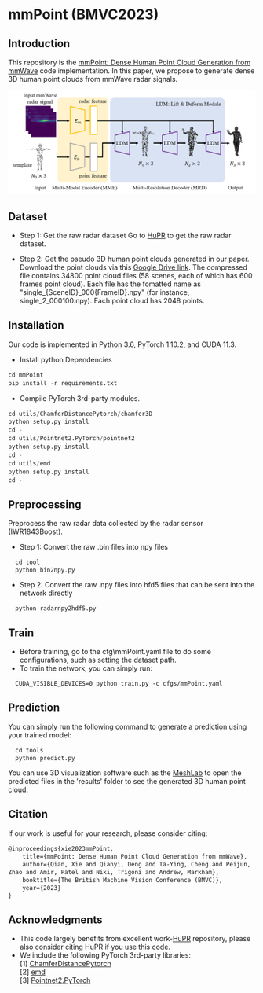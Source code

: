 # mmPoint (BMVC2023)
## Introduction
This repository is the [mmPoint: Dense Human Point Cloud Generation from mmWave](https://papers.bmvc2023.org/0194.pdf) code implementation. In this paper, we propose to generate dense 3D human point clouds from mmWave radar signals.

![teaser](mmPoint-network.png)

## Dataset
- Step 1: Get the raw radar dataset
Go to [HuPR](https://github.com/robert80203/HuPR-A-Benchmark-for-Human-Pose-Estimation-Using-Millimeter-Wave-Radar) to get the raw radar dataset.

- Step 2: Get the pseudo 3D human point clouds generated in our paper.
Download the point clouds via this [Google Drive link](https://drive.google.com/file/d/19JDOpcPNShUUzIbZbfsseHp3GrW77B-n/view?usp=drive_link). The compressed file contains 34800 point cloud files (58 scenes, each of which has 600 frames point cloud). Each file has the fomatted name as "single\_\{SceneID\}_000\{FrameID\}.npy" (for instance, single\_2\_000100.npy). Each point cloud has 2048 points.

## Installation
Our code is implemented in Python 3.6, PyTorch 1.10.2, and CUDA 11.3.
- Install python Dependencies
```python
cd mmPoint
pip install -r requirements.txt
```

- Compile PyTorch 3rd-party modules.
```python
cd utils/ChamferDistancePytorch/chamfer3D
python setup.py install
cd -
cd utils/Pointnet2.PyTorch/pointnet2
python setup.py install
cd -
cd utils/emd
python setup.py install
cd -
```

## Preprocessing
Preprocess the raw radar data collected by the radar sensor (IWR1843Boost). 
- Step 1: Convert the raw .bin files into npy files
```
  cd tool
  python bin2npy.py
```

- Step 2: Convert the raw .npy files into hfd5 files that can be sent into the network directly
```
  python radarnpy2hdf5.py
```

## Train
- Before training, go to the cfg\\mmPoint.yaml file to do some configurations, such as setting the dataset path.
- To train the network, you can simply run:
```
  CUDA_VISIBLE_DEVICES=0 python train.py -c cfgs/mmPoint.yaml
```

## Prediction
You can simply run the following command to generate a prediction using your trained model:
```
  cd tools
  python predict.py
```
You can use 3D visualization software such as the [MeshLab](http://www.meshlab.net/) to open the predicted files in the 'results' folder to see the generated 3D human point cloud. 


## Citation
If our work is useful for your research, please consider citing:

```
@inproceedings{xie2023mmPoint,
	title={mmPoint: Dense Human Point Cloud Generation from mmWave},
	author={Qian, Xie and Qianyi, Deng and Ta-Ying, Cheng and Peijun, Zhao and Amir, Patel and Niki, Trigoni and Andrew, Markham},
	booktitle={The British Machine Vision Conference (BMVC)},
	year={2023}
}
```


## Acknowledgments
- This code largely benefits from excellent work-[HuPR](https://github.com/robert80203/HuPR-A-Benchmark-for-Human-Pose-Estimation-Using-Millimeter-Wave-Radar) repository, please also consider citing HuPR if you use this code.
- We include the following PyTorch 3rd-party libraries:  
[1] [ChamferDistancePytorch](https://github.com/ThibaultGROUEIX/ChamferDistancePytorch)  
[2] [emd](https://github.com/Colin97/MSN-Point-Cloud-Completion)  
[3] [Pointnet2.PyTorch](https://github.com/sshaoshuai/Pointnet2.PyTorch)  
